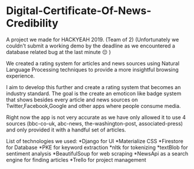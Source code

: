# Digital-Certificate-Of-News-Credibility

A project we made for HACKYEAH 2019. (Team of 2) (Unfortunately   we couldn't  submit a working demo by the deadline as we encountered a database related bug at the last minute 😔 )

We created a rating system for articles and news sources using Natural Language Processing techniques to provide a more insightful browsing experience. 

I aim to develop this further and create a rating system that becomes an industry standard. The goal is the create an emoticon like badge system that shows besides every article and news sources on Twitter,Facebook,Google and other apps where people consume media.

Right now the app is not very accurate as we have only allowed it to use 4 sources (bbc-co-uk, abc-news, the-washington-post,
associated-press) and only provided it with a handful set of articles.

List of technologies we used:
*Django for UI
*Materialize CSS
*Firestore for Database
*PKE for keyword extraction
*nltk for tokenizing
*textBlob for sentiment analysis
*BeautifulSoup for web scraping
*NewsApi as a search engine for finding articles
*Trello for project management

